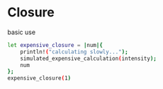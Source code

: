 # Closure

basic use

```sh
let expensive_closure = |num|{
    println!("calculating slowly...");
    simulated_expensive_calculation(intensity);
    num
};
expensive_closure(1)
```